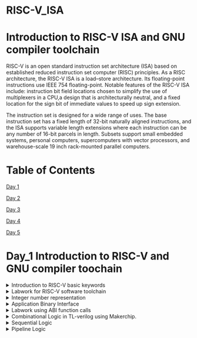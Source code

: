 
# RISC-V_ISA

# Introduction to RISC-V ISA and GNU compiler toolchain
RISC-V is an open standard instruction set architecture (ISA) based on established reduced instruction set computer (RISC) principles. As a RISC architecture, the RISC-V ISA is a load–store architecture. Its floating-point instructions use IEEE 754 floating-point. Notable features of the RISC-V ISA include: instruction bit field locations chosen to simplify the use of multiplexers in a CPU,a design that is architecturally neutral, and a fixed location for the sign bit of immediate values to speed up sign extension.

The instruction set is designed for a wide range of uses. The base instruction set has a fixed length of 32-bit naturally aligned instructions, and the ISA supports variable length extensions where each instruction can be any number of 16-bit parcels in length. Subsets support small embedded systems, personal computers, supercomputers with vector processors, and warehouse-scale 19 inch rack-mounted parallel computers.

# Table of Contents

[Day 1](#day-1)

[Day 2](#day-2)

[Day 3](#day-3)

[Day 4](#day-4)

[Day 5](#day-5)

# Day_1 Introduction to RISC-V and GNU compiler toochain

<details>
 <summary> Introduction to RISC-V basic keywords
 </summary>

**Introduction to RISC-V basic keywords**

Why does a computer needs a RISC or CISC ISA?

Any computer program or software inorder to work on a computer hardware needs to communicate to the layout(chip present on system). Accomplishment of which requires a process to be followed. First the high level language program is converted to assembly level program(which follows a particular architecture RISC-V in this case). After which it's converted to machine level program for computer to understand.For communication between architeture to layout there is need for a interface, called HDL(Hardware Description Language).

Below image show the whole process of program or application execution.

![comb](https://github.com/DSatle/RISC-V_ISA/assets/140998466/501ac5d8-3d92-4ca2-af46-53b0c51e315d)

 
**Applications to Hardware**

Inorder to run any application on the computer system. Below process needs to be followed.

![Architure](https://github.com/DSatle/RISC-V_ISA/assets/140998466/4660910a-3379-476a-9983-20c82239c277)

Operating system, compiler, assembler all three combined are termed as system software.

The assembly language program is dependent on the processor and its architecture. Every architeture has its own assembly language program.
Converting assembly language program to machine level program is done using a specific process, which is elaborated in the flowchart below.

![Assembly to Physical implementation](https://github.com/DSatle/RISC-V_ISA/assets/140998466/a7955a90-e355-4abd-8fff-ce3472bdb43e)


 **Detailed description of detailed of Course content**
 
The course deals with a elaborative study of the instruction types present in the RISC-V architeture. Here I have mentioned types of instruction sets present in the RISC-V architecture

1. Pseduo Instuctions- Examples of pseduo instructions are **mv,li,ret**.

2. Base Integer Instructions - The nomenclature for these instructions is **RV64I** here RV stands for RISC-V, 64 stands for 64 bit integer. Few examples of base integer instructions are **lui,addi,jalr,auipc,ld**.

3. Multiply extension- If there is multiply or divide operation needs to be performed on the numbers these instructions are used. Nomencalture for these instructions is RV64M, and if its multiplication or division on base integer than its nomencleture would be RV64Im

4. Single & double precision floating point extension- If add/sub/divide/multiply is performed on the floating point number this instruction set is used. RV64F & RV64D. Few examples are **flw,fadd.s,fcvt.s.s,fmv.x.d,fsd,fmul.s,fdiv.s,fmv.x.d**. A CPU which performs all above operations is termed as RV64IMFD.

5. Application Binary interface- This is made so that application programmers can access resources of processor like register. Few examples are **a0,SP,s0.**

6. Memory allocation & stack pointer- Transfer of data from memory to registers, stack pointer. Example **ra,24(sp),s0, 16(sp),Sp,32**.

</details>
<details>
 <summary> Labwork for RISC-V software toolchain
 </summary>

**Labwork for RISC-V software toolchain**

C Program to compute sum from 1 to N.

Here I wrote a C program to calculate the sum of n numbers. Input is taken from user. C code for is as follows

 ```
#include <stdio.h>
int main()
{
    int n,sum=0;
    printf("Enter n: ");
    scanf("%d",&n);
    for(int i=1;i<=n;i++)
    sum =sum+i;
printf("sum of %d numbers is %d\n",n,sum);
return 1;
}
  ```
To get the output of the above program i wrote following commands 

```
  gcc file_name.c
  ./a.out
```
The following I got in when program is run on the system. The image shows the sum first 100 natural numbers 

![7](https://github.com/DSatle/RISC-V_ISA/assets/140998466/a13a608c-fdec-4e76-9011-08a5d0180b80)


**RISC-V GCC compile And Dissemble**
Here I observed the difference in RISC-V instructions first I used the command 
```
/home/divyam/riscv_toolchain/riscv64-unknown-elf-gcc-8.3.0-2019.08.0-x86_64-linux-ubuntu14/bin/risv64-unknown-elf-gcc-O1 -mabi=lp64 -march=rv64i -o sum1ton.o sum1ton.c
```
The following assembly level codes list was way too long to filtered the main portion in which we are interested is seen by the following command

```
riscv64-unknown-elf-objdump -d sum1ton.o | less
```
The following instructions were obtained 

![-01 fast less](https://github.com/DSatle/RISC-V_ISA/assets/140998466/cc15dd2f-e3d4-456a-83e6-cda253b051ee)


After this I entered the command 

```
/home/divyam/riscv_toolchain/riscv64-unknown-elf-gcc-8.3.0-2019.08.0-x86_64-linux-ubuntu14/bin/risv64-unknown-elf-gcc -Ofast -ch=rv64i -o sum1ton.o sum1ton.c

```
Using the less command above mentioned I got the following results

![ofast less](https://github.com/DSatle/RISC-V_ISA/assets/140998466/47a88ccf-8553-410e-b229-9e67a13d3c22)


**Spike simulation and debug**

To get the same output on RISCV I used the following commands 
```
/home/divyam/riscv_toolchain/riscv64-unknown-elf-gcc-8.3.0-2019.08.0-x86_64-linux-ubuntu14/bin/spike pk sum1ton.o
```

![1](https://github.com/DSatle/RISC-V_ISA/assets/140998466/32bd10ec-3a6b-4de3-9752-c858435462c0)

Now here are the commands which I used to debug the assembly level program 
```
/home/divyam/riscv_toolchain/riscv64-unknown-elf-gcc-8.3.0-2019.08.0-x86_64-linux-ubuntu14/bin/spike -d pk sum1ton.o
```
Following are the the debug commands I used 
```
until pc 0 1000b0 // This indicates start and end address for the commands.

reg 0 a2 // This command is used to check the contents of the register

lui // load upper immediate

q // quit

reg 0 sp // Knowing value stored in Stack Pointer

addi // add immediate 
```
Below is the screenshot for the commands used

![2](https://github.com/DSatle/RISC-V_ISA/assets/140998466/98e7321a-d0d1-4d7d-8d5a-fc75105502ee)

Below is a self explanatory image of 64 bit instruction and instruction used in the RISC-V

![3](https://github.com/DSatle/RISC-V_ISA/assets/140998466/2cd96086-bb08-42f2-beb5-d15e2002fa8c)

</details>
<details>
 <summary> Integer number representation
 </summary>
 
**Integer number representation**

**64-bit Number System For Unsigned numbers**
Here first of all we will get familiar with few basic terminologies

Double Word:- Entire 64 bit number in processor language is called double word.

Word:- 32 bit number in processor language 

Byte:- Group of 8 bits.

Total no. of pattern that can be formed is = (2^n -1); where n:- number of bits.

RISC-V doubleword can represent "0" to (2^64-1) unsigned numbers. 

The following images shows terminologies range and binary to decimal conversion

![Capture](https://github.com/DSatle/RISC-V_ISA/assets/140998466/8d9c0947-2640-452a-a6c8-23d738686f78)

![range](https://github.com/DSatle/RISC-V_ISA/assets/140998466/3961e697-5815-46c7-bfb2-c115c9c4b8e5)

![Screenshot (76)](https://github.com/DSatle/RISC-V_ISA/assets/140998466/6d85eb28-f442-41db-af75-46585abb88a9)

**64 Number System for Signed Numbers**

For getting negative numbers we use concept of 2's complement which is shown in the image below.

![2's complement](https://github.com/DSatle/RISC-V_ISA/assets/140998466/2f93266b-66dc-4b65-b88d-85d90fbe436f)


Here we are devoting MSB for sign representation. 

if MSB =1; number is negative
if MSB =0; number is positive.

The image below describes the two method to convert negative binary numbers into decimal numbers

![Screenshot (77)](https://github.com/DSatle/RISC-V_ISA/assets/140998466/51ed6bc5-8aaa-4138-a5de-1af084a446c5)


Range for positive & negative numbers is shown below

![positive number signed range](https://github.com/DSatle/RISC-V_ISA/assets/140998466/97cd8b15-f273-4a4f-a56f-cbdc1112683d)


![range -ve numbers](https://github.com/DSatle/RISC-V_ISA/assets/140998466/c8c0b82d-f007-4b94-b078-ab8174bbb511)

**Lab for signed & unsigned numbers**



  

# Day_2 Introduction to ABI & basic verification flow
</details>
<details>
 <summary> Application Binary Interface
 </summary>

**Application Binary interface**

Introduction to Application binary interface- The way a user can access a architeture resources through system call is called application binary interface, its also calledsystem call interface. If application programmmer wants to access the hardware resources it is done via registers.

The below image shows the different levels between user and layout. 

![Screenshot (75)](https://github.com/DSatle/RISC-V_ISA/assets/140998466/d08f4b3f-8694-4983-b7f1-c7b3b6509131)

 ![3](https://github.com/DSatle/RISC-V_ISA/assets/140998466/a0d09816-9ab4-4f0e-9f8e-42d96d01d2b5)

   In RISc-V programmer there are 32 registers & width is defined by XLEN.
  XLEN is 32 bit for RV32
  XLEN is 64 bit for RV64.

  ![registers](https://github.com/DSatle/RISC-V_ISA/assets/140998466/5abaa9e6-dacb-42a1-93d6-1ebb949448ba)


  **Memory Allocation for Double words**

RISC-V has 32 64-bit registers. There are two ways in which data can be loaded to the register.

1. Direct loading- In this method data is directly loaded to the register. The below image shows the method

![1](https://github.com/DSatle/RISC-V_ISA/assets/140998466/f377ea41-f1c8-4bf1-a019-0e91ee99dbba)

2. Via memory- Since we have limited registers in RISC-V the data is first stored in the memory this data is then transfered to registers. The below image show the method.

![2](https://github.com/DSatle/RISC-V_ISA/assets/140998466/81fad43b-71f7-498b-b975-9579d5a1c9d5)

Little endian method- The RISC-V uses the little endian approach to fill the data in the memory i.e. the data from LSB gets start filling in the memory, from bottom to top respectively. A pictorial presentation of which is shown in the image below.

![4](https://github.com/DSatle/RISC-V_ISA/assets/140998466/a01b147b-8719-4b53-aeeb-22452b2bbf3e)


  **Load,Add and Store Instructions with examples**
  
Here I came to know about the how data is transfered from memory to register and add operation on the data and then transfer of data from register to memory.
Following commands were used to do the above operations.
```
ld x8, 16(x23) // ld stands from load. Initially the pointer is at 0. Since the data is at 16th location the register x23 will go to 16th location and load that 
                  data to into x8. x8 is destination register and x23 is source register.

add x8, x24,x8  // here the data of x8 and x24 is added and then finally stored in x8.

sd x8, 8(x23)  // here the data from x23 register is stored to the memory location starting from 8.

```
The whole process discussed above is shown in the below two images.

![4](https://github.com/DSatle/RISC-V_ISA/assets/140998466/a663265a-20cb-4c2c-b378-a637c3d75575)

![8](https://github.com/DSatle/RISC-V_ISA/assets/140998466/e3d22e95-5e3c-4a17-bd26-4524951c9eab)

The above picture also describes which bits are indicate which part of the assembly level language. Every instruction in RISC-V is 32 bit.

  **Concluding 32-registers And their respective ABI names**

There are following type of instructions 
1. R-type:- These instructions operate on registers.
  
2. I-type:- These instructions consists immediate in it and operates on registers.

3. S-type:- Instructions that consists store in it.
    
 ![8](https://github.com/DSatle/RISC-V_ISA/assets/140998466/43bf8f6b-f383-4d00-ba79-c679d741f688)

 As we can observe there are 5 bits dedicated for register in the machine level code. As 2^5= 32 this the logic behind having 32 registers in the RISC-V architeture.
 
 The RISC-V instructions are bifurgated in following types shown in the table below.

 ![9](https://github.com/DSatle/RISC-V_ISA/assets/140998466/de382f85-93af-41f2-b5f6-a76247864577)
 
</details>
 <details>
 <summary> Labwork using ABI function calls
 </summary>
  
**Study New Algorithm For Sum 1 to N using ASM**
Here we are going to apply the knowledge of instructions which we got familiar in the previous tutorial. Here we are going to push some functionalities from C program to assembly language program. And get fetch the end result from assembly level program to the C program. A pictorial view of the above mention method is shown below.

![basic working](https://github.com/DSatle/RISC-V_ISA/assets/140998466/03942c58-975a-4c6d-8b57-45b8a4e8651c)

To apply this method we are going to follow the below algorithm shown in the picture 

![algorithm](https://github.com/DSatle/RISC-V_ISA/assets/140998466/0385b71f-f191-4281-adeb-b9371623e220)

**Review ASM Function call**
Here I have modified my C code inorder to implement the method discussed above in the previous section, the modified C code is given below.

```
#include <stdio.h>

extern int load(int x, int y);

int main ()
{
   int result = 0;
   int count = 9;
   result = load(0x0, count+1);
   printf ("Sum of number from 1 to %d is %d\n", count, result);
   }
```
Here I have written assembly level program as well inorder to execute the algorithm the code for which is given below

```
.section .text
.global load
.type load, @function

load: 
        add      a4, a0, zero //Initialize sum register a4 with 0x0
        add      a2, a0, a1   //store count of 10 in register a2.Register a1 is loaded with 0xa (decimal 10) from main
        add      a3, a0, zero //initialize intermediate sum register a3 by 0
loop:   add      a4, a3, a4 //Incremental addition
        addi     a3, a3, 1 //Increment intermediate register by 1
        blt      a3, a2, loop //If a3 is less than a2, branch to label named <loop>
        add      a0, a4, zero //Store final result to register a0 so that it can be read by main program
        ret 
```

**Simulate New C Program With Function Call**
Here I run the modified codes of C as well as the assembly langguage. The commands are similar to the ones used before one can observe them in the images below.

![1](https://github.com/DSatle/RISC-V_ISA/assets/140998466/97454088-7c58-427d-aced-5cf2ff6d4546)

![2](https://github.com/DSatle/RISC-V_ISA/assets/140998466/854e0764-ead7-469e-8eaf-a111f08037ba)

![3](https://github.com/DSatle/RISC-V_ISA/assets/140998466/443e1d14-8167-4356-a4d2-154230de0f65)

![4](https://github.com/DSatle/RISC-V_ISA/assets/140998466/989b7773-558d-455c-9ba8-9360a1461fa6)

**Lab to run C program on RISC-V CPU**

Here we have a RISC-V CPU written in verilog & we will create a testbench. Then we will read the hex format C program through RISC-V CPU & output will be displayed.The whole process is described below. 

![10](https://github.com/DSatle/RISC-V_ISA/assets/140998466/c7097815-4bed-4020-8d12-1d3ee6280151)

To run the program in the terminal using following commands.

```
chmod 777 rv32im.sh
./rv32im..sh
```
The image below shows the output displayed in ubuntu terminal.

![11](https://github.com/DSatle/RISC-V_ISA/assets/140998466/234673fb-3b96-4664-8b47-8a2bb4082bdd)

# Day_3 Digital Logic with TL-verilog & makerchip
</details>
<details>
 <summary> Combinational Logic in TL-verilog using Makerchip.
 </summary>

**Introduction to Logic gates**

Logic gates are the fundamental basic building blocks

![gates](https://github.com/DSatle/RISC-V_ISA/assets/140998466/69098693-8328-4530-af8c-1b69b93c9477)


As logic gates are the basic building blocks of a circuit. Here I learned how I can implement the logic gates using TL-verilog. The table below describes respective code for the logic gates.

![Logic gates verilog](https://github.com/DSatle/RISC-V_ISA/assets/140998466/f28afd6a-2279-4499-b608-105b839f511f)

A full adder circuit madeup of logic gates.

![adder](https://github.com/DSatle/RISC-V_ISA/assets/140998466/9512c8ab-5f55-45dc-a1af-3a0ccc4ecc7c)

A adder circuit made using logic gates.

![carr](https://github.com/DSatle/RISC-V_ISA/assets/140998466/36706a16-736b-42d6-bc12-04d334e360d0)

**Basic Mux implementation & Introduction to makerchip**

Basic mux 2x1 is made using the following commands, here we are using ternary operator which is similar to if statement in C program.

```
assign f = s ? x1 : x2;
```

![2x1 mux](https://github.com/DSatle/RISC-V_ISA/assets/140998466/bc71ba8e-f9b5-421a-b059-562b21cad1c1)

The below image shows the 4x1 mux implemented using 2x1 mux and verilog code for that as well

![4x1 mux](https://github.com/DSatle/RISC-V_ISA/assets/140998466/309613c3-c49c-4802-9915-ab6232ed4024)

Introduction to makerchip

1. Type maker chip in tab of your search engine & launch Makerchip IDE.
2. Go to Learn, click on Examples and select FPGA multipler.

![MakerChip tutorial](https://github.com/DSatle/RISC-V_ISA/assets/140998466/bbdafb04-4dda-4251-b153-5c53daacc280)

Inverter Gate on makerchip

![Inverter](https://github.com/DSatle/RISC-V_ISA/assets/140998466/87b47c86-9ba2-4700-860d-293ce1714d94)

Vector of 5 bits

![vector](https://github.com/DSatle/RISC-V_ISA/assets/140998466/8852e1e5-f21b-4a76-a1a0-596a2cbc9303)

Mux with single bit 

![mux made me](https://github.com/DSatle/RISC-V_ISA/assets/140998466/0a946c60-5e10-414b-8e44-eef042a7f5e4)

Mux with vector input

![mux vector](https://github.com/DSatle/RISC-V_ISA/assets/140998466/7c25157d-cec2-475a-8651-0dc5752fa589)

Combinational Calculator

![calculator](https://github.com/DSatle/RISC-V_ISA/assets/140998466/b3d745ee-8992-4ef9-9c42-1a3ded4f498c)
</details>
<details>
 <summary> Sequential Logic
 </summary>
 
**Introduction to sequntial logic & counter lab**

Sequential Circuit essentially consists a clock over combinational circuit. The value transition takes place on either positive or negative edge of the clock.
The below image describes the basic idea of sequential circuit.

![basic seq  circuit](https://github.com/DSatle/RISC-V_ISA/assets/140998466/c2c859fd-c5c2-4449-be8b-2eec869705f2)

Fibonacci Series 

The below image gives an idea how the circuit for performing Fibonacci series is implemented.

![Uploading fibbonacci series ckt and waveform.png…]()

Free Running counter 

The below image show code and working of a free running counter designed using sequential circuit, one can observe the importance of clock in the circuit as the output changes only for positive clock.

![Counter circuit](https://github.com/DSatle/RISC-V_ISA/assets/140998466/0032964a-c017-417d-9aa3-dc2fb5b82bb9)

The basic circuit block diagram is given below

![count ckt](https://github.com/DSatle/RISC-V_ISA/assets/140998466/cc25d985-e178-4b86-830c-27d0bd4209a0)

**Sequential calculator lab**


</details>
<details>
 <summary> Pipeline Logic
 </summary>

**Pipelined logic & retiming**

The concept of pipeling is explained using the Pythagoras theorem.

Basics of pythagoras theorem

![pytha basic](https://github.com/DSatle/RISC-V_ISA/assets/140998466/a5ccfe1b-1c8e-409e-abbf-997ace169f41)

Pythagoras theorem using pipelinig

![basic idea of pipelining](https://github.com/DSatle/RISC-V_ISA/assets/140998466/37ec6d76-8423-43c9-9bdc-240c885811b9)

TL-verilog gives the ability to model the process in timing abstract representation. The basic idea of pipelining is to break the whole process in different stages. The below image shows the use of pipelining concept in TL-verilog compared to other RTL languages.

![rtl vs tl-verilog](https://github.com/DSatle/RISC-V_ISA/assets/140998466/f44d8c55-edf8-4a11-8981-79a0fd9b24d2)

Timing abstract gives the advantage to manipulate pipelining & its stages. i.e staging is a physical attribute it has no impact on behaviour as shown in the below image

![remtiming ](https://github.com/DSatle/RISC-V_ISA/assets/140998466/d9d72d65-36dd-46f0-ae37-5c13a39ac062

The below image show the code for pipelining in TL-verilog.

![tl verilog code](https://github.com/DSatle/RISC-V_ISA/assets/140998466/ff95517b-f066-4b1f-b7e2-38ec95bbce57)

Image shows comparison of code between system verilog and TL-verilog.

![s vl vs tlvl](https://github.com/DSatle/RISC-V_ISA/assets/140998466/f9d7d47e-b40f-48e4-a5ab-e07db0721a36)

**Pipeline logic advantages and demo in platform**

1. By applying pipelining we are able to run our clock at higher speed.
2. In diagram 2, one can observe that we can introduce new input at every clock cycle. So we can introduce more inputs using pipeline.

![basic idea of pipelining](https://github.com/DSatle/RISC-V_ISA/assets/140998466/888ebeae-1036-4ed8-9268-88f0f47d08dd)

Here we will understand the minute details of pipelining concept.

Here in the below image one can observe that there is single stage pipeline, so the output for C comes at the same stage.

![pytha single pipeline](https://github.com/DSatle/RISC-V_ISA/assets/140998466/44147a9e-4e59-4a9a-a8ad-ff8138d73017)

Now when we change the single stage pipeline to 3 stage pipeline, now the output C comes 2 stage later than a & b. This can be observed in the below image.

![pipelining pytha 3step](https://github.com/DSatle/RISC-V_ISA/assets/140998466/56f686fd-237c-4b5f-b5fc-50ee4d6f044d)

At last here we are seeing the concept of feedback how varying the no. of feedback stages in code gets reflected in the diagram of pipeline. Here in the code we have set the code for 4 stage feedback which can be observed in the diagram as well.

![feedback concept](https://github.com/DSatle/RISC-V_ISA/assets/140998466/11d373c7-3f7e-4a32-8f7a-191336183ad9)



























 









